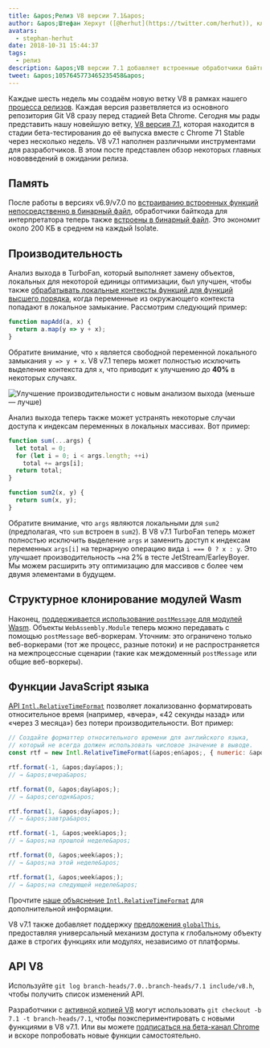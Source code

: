 ```yaml
---
title: &apos;Релиз V8 версии 7.1&apos;
author: &apos;Штефан Херхут ([@herhut](https://twitter.com/herhut)), клонированный создатель клонов&apos;
avatars:
  - stephan-herhut
date: 2018-10-31 15:44:37
tags:
  - релиз
description: &apos;V8 версии 7.1 добавляет встроенные обработчики байткода, улучшенный анализ выхода TurboFan, postMessage(wasmModule), Intl.RelativeTimeFormat и globalThis!&apos;
tweet: &apos;1057645773465235458&apos;
---
```

Каждые шесть недель мы создаём новую ветку V8 в рамках нашего [процесса релизов](/docs/release-process). Каждая версия разветвляется из основного репозитория Git V8 сразу перед стадией Beta Chrome. Сегодня мы рады представить нашу новейшую ветку, [V8 версия 7.1](https://chromium.googlesource.com/v8/v8.git/+log/branch-heads/7.1), которая находится в стадии бета-тестирования до её выпуска вместе с Chrome 71 Stable через несколько недель. V8 v7.1 наполнен различными инструментами для разработчиков. В этом посте представлен обзор некоторых главных нововведений в ожидании релиза.

<!--truncate-->
## Память

После работы в версиях v6.9/v7.0 по [встраиванию встроенных функций непосредственно в бинарный файл](/blog/embedded-builtins), обработчики байткода для интерпретатора теперь также [встроены в бинарный файл](https://bugs.chromium.org/p/v8/issues/detail?id=8068). Это экономит около 200 КБ в среднем на каждый Isolate.

## Производительность

Анализ выхода в TurboFan, который выполняет замену объектов, локальных для некоторой единицы оптимизации, был улучшен, чтобы также [обрабатывать локальные контексты функций для функций высшего порядка](https://bit.ly/v8-turbofan-context-sensitive-js-operators), когда переменные из окружающего контекста попадают в локальное замыкание. Рассмотрим следующий пример:

```js
function mapAdd(a, x) {
  return a.map(y => y + x);
}
```

Обратите внимание, что `x` является свободной переменной локального замыкания `y => y + x`. V8 v7.1 теперь может полностью исключить выделение контекста для `x`, что приводит к улучшению до **40%** в некоторых случаях.

![Улучшение производительности с новым анализом выхода (меньше — лучше)](/_img/v8-release-71/improved-escape-analysis.svg)

Анализ выхода теперь также может устранять некоторые случаи доступа к индексам переменных в локальных массивах. Вот пример:

```js
function sum(...args) {
  let total = 0;
  for (let i = 0; i < args.length; ++i)
    total += args[i];
  return total;
}

function sum2(x, y) {
  return sum(x, y);
}
```

Обратите внимание, что `args` являются локальными для `sum2` (предполагая, что `sum` встроен в `sum2`). В V8 v7.1 TurboFan теперь может полностью исключить выделение `args` и заменить доступ к индексам переменных `args[i]` на тернарную операцию вида `i === 0 ? x : y`. Это улучшает производительность ~на 2% в тесте JetStream/EarleyBoyer. Мы можем расширить эту оптимизацию для массивов с более чем двумя элементами в будущем.

## Структурное клонирование модулей Wasm

Наконец, [поддерживается использование `postMessage` для модулей Wasm](https://github.com/WebAssembly/design/pull/1074). Объекты `WebAssembly.Module` теперь можно передавать с помощью `postMessage` веб-воркерам. Уточним: это ограничено только веб-воркерами (тот же процесс, разные потоки) и не распространяется на межпроцессные сценарии (такие как междоменный `postMessage` или общие веб-воркеры).

## Функции JavaScript языка

[API `Intl.RelativeTimeFormat`](/features/intl-relativetimeformat) позволяет локализованно форматировать относительное время (например, «вчера», «42 секунды назад» или «через 3 месяца») без потери производительности. Вот пример:

```js
// Создайте форматтер относительного времени для английского языка,
// который не всегда должен использовать числовое значение в выводе.
const rtf = new Intl.RelativeTimeFormat(&apos;en&apos;, { numeric: &apos;auto&apos; });

rtf.format(-1, &apos;day&apos;);
// → &apos;вчера&apos;

rtf.format(0, &apos;day&apos;);
// → &apos;сегодня&apos;

rtf.format(1, &apos;day&apos;);
// → &apos;завтра&apos;

rtf.format(-1, &apos;week&apos;);
// → &apos;на прошлой неделе&apos;

rtf.format(0, &apos;week&apos;);
// → &apos;на этой неделе&apos;

rtf.format(1, &apos;week&apos;);
// → &apos;на следующей неделе&apos;
```

Прочтите [наше объяснение `Intl.RelativeTimeFormat`](/features/intl-relativetimeformat) для дополнительной информации.

V8 v7.1 также добавляет поддержку [предложения `globalThis`](/features/globalthis), предоставляя универсальный механизм доступа к глобальному объекту даже в строгих функциях или модулях, независимо от платформы.

## API V8

Используйте `git log branch-heads/7.0..branch-heads/7.1 include/v8.h`, чтобы получить список изменений API.

Разработчики с [активной копией V8](/docs/source-code#using-git) могут использовать `git checkout -b 7.1 -t branch-heads/7.1`, чтобы поэкспериментировать с новыми функциями в V8 v7.1. Или вы можете [подписаться на бета-канал Chrome](https://www.google.com/chrome/browser/beta.html) и вскоре попробовать новые функции самостоятельно.

